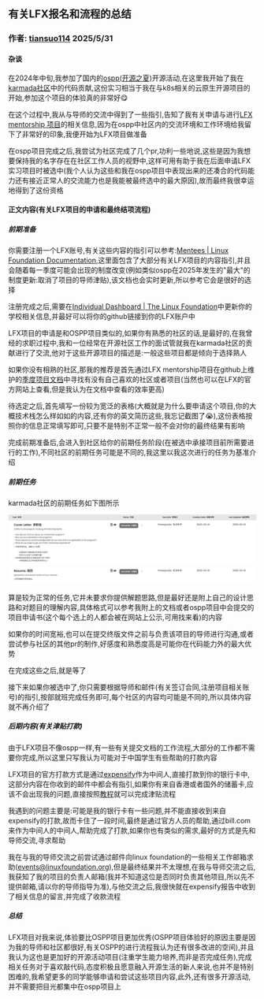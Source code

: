 ## 有关LFX报名和流程的总结

### 作者: [tiansuo114](https://github.com/tiansuo114)  2025/5/31

#### 杂谈

在2024年中旬,我参加了国内的[ospp(开源之夏)](https://summer-ospp.ac.cn/)开源活动,在这里我开始了我在[karmada社区](https://github.com/karmada-io)中的代码贡献,这份实习相当于我在与k8s相关的云原生开源项目的开始,参加这个项目的体验真的非常好😋

在这个过程中,我从与导师的交流中得到了一些指引,告知了我有关申请与进行[LFX mentorship 项目](https://mentorship.lfx.linuxfoundation.org/#projects_all)的相关信息,因为在ospp中社区内的交流环境和工作环境给我留下了非常好的印象,我便开始为LFX项目做准备

在ospp项目完成之后,我尝试为社区完成了几个pr,功利一些地说,这些是因为我想要保持我的名字存在在社区工作人员的视野中,这样可用有助于我在后面申请LFX实习项目时被选中(我个人认为这些和我在ospp项目中表现出来的还凑合的代码能力还有接近正常人的交流能力也是我能被最终选中的最大原因),故而最终我很幸运地得到了这份资格

#### 正文内容(有关LFX项目的申请和最终结项流程)

##### 前期准备

你需要注册一个LFX账号,有关这些内容的指引可以参考:[Mentees | Linux Foundation Documentation](https://docs.linuxfoundation.org/lfx/mentorship/mentees),这里面包含了大部分有关LFX项目的内容指引,并且会随着每一季度可能会出现的制度改变(例如类似ospp在2025年发生的"最大"的制度更新:取消了项目的导师津贴),该文档也会实时更新,所以参考它会是很好的选择

注册完成之后,需要在[Individual Dashboard | The Linux Foundation](https://openprofile.dev/edit/profile)中更新你的学校相关信息,并最好可以将你的github链接到你的LFX账户中

LFX项目的申请是和OSPP项目类似的,如果你有熟悉的社区的话,是最好的,在我曾经的求职过程中,我和一位经常在开源社区工作的面试管就我在karmada社区的贡献进行了交流,他对于这些开源项目的描述是:一般这些项目都是倾向于选择熟人

如果你没有相熟的社区,那我的推荐是首先通过LFX mentorship项目在github上维护的[季度项目文档](https://github.com/cncf/mentoring/tree/main/programs/lfx-mentorship)中寻找有没有自己喜欢的社区或者项目(当然也可以在LFX的官方网站上查看,但是我认为在文档中查看的效率更高)

待选定之后,首先填写一份较为宽泛的表格(大概就是为什么要申请这个项目,你的大概技术栈怎么样如如的内容,还有你的英文简历这些,我忘记截图了😭),这份表格按照你的信息正常填写即可,只要不是特别不正常一般不会对你的最终结果有影响

完成前期准备后,会进入到社区给你的前期任务阶段(在被选中承接项目前所需要进行的工作),不同社区的前期任务可能是不同的,我这里以我这次进行的任务为基准介绍

##### 前期任务

karmada社区的前期任务如下图所示

![image-20250531134501206](./image-20250531134501206.png)

算是较为正常的任务,它并未要求你提供解题思路,但是最好还是附上自己的设计思路和对题目的理解内容,具体格式可以参考我附上的文档或者ospp项目中会提交的项目申请书(这个每个选上的人都会被在网站上公示,可用找来看)的内容

如果你的时间宽裕,也可以在提交终版文件之前与负责该项目的导师进行沟通,或者尝试参与社区的其他pr的制作,好感度和熟悉度高是可能你在代码能力外的最大优势

在完成这些之后,就是等了

接下来如果你被选中了,你只需要根据导师和邮件(有关签订合同,注册项目相关账号)的指引,按部就班完成任务即可,每个社区的内容均可能是不同的,所以具体内容就不再介绍了

##### 后期内容(有关津贴打款)

由于LFX项目不像ospp一样,有一些有关提交文档的工作流程,大部分的工作都不需要你完成,所以这里只写我认为可能对于中国学生有些帮助的打款内容

LFX项目的官方打款方式是通过[expensify](www.expensify.com)作为中间人,直接打款到你的银行卡中,这部分内容在你收到的邮件中都会有指引,如果你有来自香港或者国外的储蓄卡,应该不会出现我的问题,直接按照[教程](https://docs.linuxfoundation.org/lfx/mentorship/mentees/submit-a-report-to-receive-a-mentorship-stipend)就可以完成津贴流程

我遇到的问题主要是:可能是我的银行卡有一些问题,并不能直接收到来自expensify的打款,故而卡住了一段时间,最终是通过官方人员的帮助,通过bill.com来作为中间人的中间人,帮助完成了打款,如果你也有类似的需求,最好的方式是先和导师交流,寻求帮助

我在与我的导师交流之前尝试通过邮件向linux foundation的一些相关工作邮箱求助(events@linuxfoundation.org),但是最终结果并不太理想,在我与导师交流之后,我获知了我的项目的负责人邮箱(我并不知道这位是否同时负责其他项目,所以先不提供邮箱,请以你的导师指导为准),与他交流之后,我很快就在expensify报告中收到了相关信息的留言,并完成了收款流程

##### 总结

LFX项目对我来说,体验要比OSPP项目更加优秀(OSPP项目体验好的原因主要是因为我的导师和社区都很好,有关OSPP的进行流程我认为还有很多改进的空间),并且我认为这也是更加好的开源活动项目(注重学生能力培养,而非是否完成任务),完成相关任务对于喜欢敲代码,态度积极且愿意融入开源生活的新人来说,也并不是特别困难的,我希望更多的同学能够申请和尝试这些项目内容,此外,还有很多开源活动,并不需要把目光都集中在ospp项目上